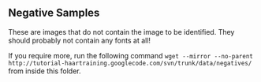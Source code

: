 Negative Samples
----------------

These are images that do not contain the image to be identified. They should probably not contain any fonts at all!

If you require more, run the following command `wget --mirror --no-parent http://tutorial-haartraining.googlecode.com/svn/trunk/data/negatives/` from inside this folder.
